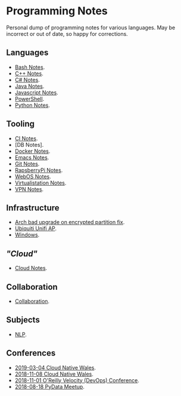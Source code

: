Programming Notes
=================

Personal dump of programming notes for various languages. May be incorrect or
out of date, so happy for corrections.

Languages
---------

* [Bash Notes].
* [C++ Notes].
* [C# Notes].
* [Java Notes].
* [Javascript Notes].
* [PowerShell].
* [Python Notes].

Tooling
-------

* [CI Notes].
* [DB Notes].
* [Docker Notes].
* [Emacs Notes].
* [Git Notes].
* [RapsberryPi Notes].
* [WebOS Notes].
* [Virtualistation Notes].
* [VPN Notes].

Infrastructure
--------------

* [Arch bad upgrade on encrypted partition fix].
* [Ubiquiti Unifi AP].
* [Windows].

_"Cloud"_
---------

* [Cloud Notes].

Collaboration
-------------

* [Collaboration].

Subjects
--------

* [NLP].

Conferences
-----------

* [2019-03-04 Cloud Native Wales].
* [2018-11-08 Cloud Native Wales].
* [2018-11-01 O'Reilly Velocity (DevOps) Conference].
* [2018-08-18 PyData Meetup].


[Bash Notes]: bash_notes.md
[C++ Notes]: cpp_notes.md
[C# Notes]: csharp_notes.md
[Java Notes]: java_notes.md
[Javascript Notes]: javascript.md
[Python Notes]: python_notes.md

[Bash]: tooling/bash.md
[PowerShell]: tooling/powershell_notes.md
[CI Notes]: tooling/ci_notes.md
[Bash]: tooling/db_notes.md
[Emacs Notes]: tooling/emacs_notes.md
[Git Notes]: tooling/git_notes.md
[VPN Notes]: tooling/vpn_notes.md
[Docker Notes]: tooling/docker_notes.md
[RapsberryPi Notes]: tooling/raspberrypi_notes.md
[WebOS Notes]: tooling/webos_notes.md
[Virtualistation Notes]: tooling/virtualisation_notes.md

[Ubiquiti Unifi AP]: infrastructure/ubiquiti_unifi_ap.md
[Arch bad upgrade on encrypted partition fix]: infrastructure/arch_bad_upgrade_on_encrypted_partition_fix.md
[Windows]: infrastructure/windows_notes.md

[Cloud Notes]: cloud_notes.md

[Collaboration]: collaboration.md

[NLP]: subjects/nlp.md

[2019-03-04 Cloud Native Wales]: conferences/2019-03-14_cloud_native_wales.md
[2018-11-08 Cloud Native Wales]: conferences/2018-11-08_cloud_native_wales.md
[2018-11-01 O'Reilly Velocity (DevOps) Conference]: conferences/2018-11-01_oreilly_velocity_devops_conference.md
[2018-08-18 PyData Meetup]: conferences/2018-08-18_pydata_meetup.md
